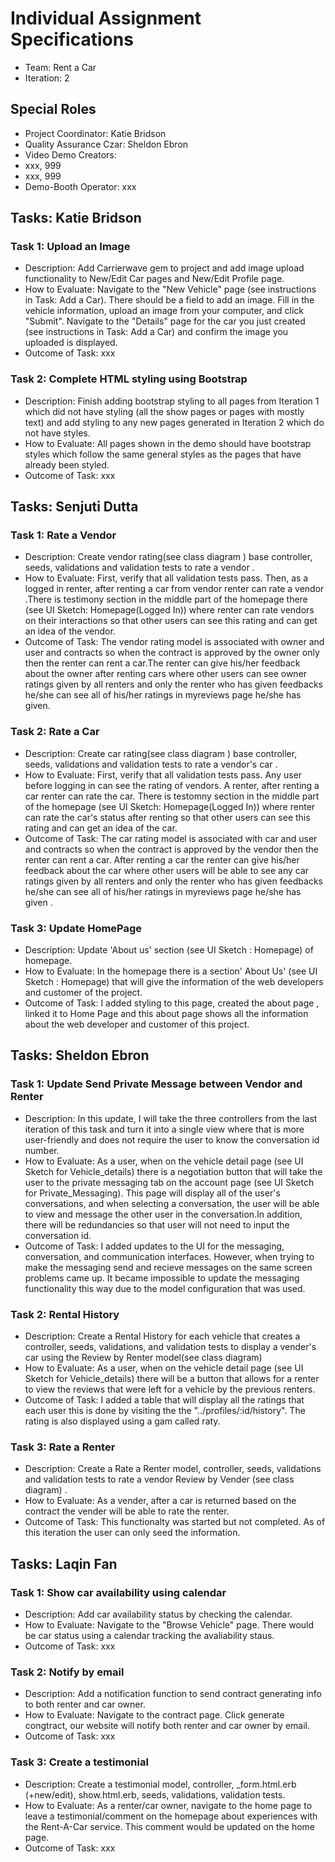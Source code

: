 # Individual Assignment Specifications

- Team: Rent a Car
- Iteration: 2

## Special Roles

- Project Coordinator: Katie Bridson
- Quality Assurance Czar: Sheldon Ebron
- Video Demo Creators:
- xxx, 999
- xxx, 999 
- Demo-Booth Operator: xxx

## Tasks: Katie Bridson
### Task 1: Upload an Image
- Description: Add Carrierwave gem to project and add image upload functionality to New/Edit Car pages and New/Edit Profile page. 
- How to Evaluate: Navigate to the "New Vehicle" page (see instructions in Task: Add a Car). There should be a field to add an image. Fill in the vehicle information, upload an image from your computer, and click "Submit". Navigate to the "Details" page for the car you just created (see instructions in Task: Add a Car) and confirm the image you uploaded is displayed.
- Outcome of Task: xxx

### Task 2: Complete HTML styling using Bootstrap
- Description: Finish adding bootstrap styling to all pages from Iteration 1 which did not have styling (all the show pages or pages with mostly text) and add styling to any new pages generated in Iteration 2 which do not have styles. 
- How to Evaluate: All pages shown in the demo should have bootstrap styles which follow the same general styles as the pages that have already been styled.
- Outcome of Task: xxx

## Tasks:  Senjuti Dutta
### Task 1: Rate a Vendor
- Description: Create vendor rating(see class diagram ) base controller, seeds, validations and validation tests to rate a vendor .
- How to Evaluate: First, verify that all validation tests pass. Then, as a logged in renter, after renting a car from vendor renter can rate a vendor .There is testimony section in the middle part of the homepage there  (see UI Sketch: Homepage(Logged In)) where  renter can rate vendors on their interactions so that other users  can see this rating and can get an idea of the  vendor.
- Outcome of Task: The vendor rating model is associated with owner and user and contracts so when the contract is approved by the owner only then the renter can rent a car.The renter can give his/her feedback about the owner after renting cars where other users can see owner ratings given by all renters and only the renter who has given feedbacks he/she can see all of his/her ratings in myreviews page he/she has given.

### Task 2: Rate a Car
- Description: Create car rating(see class diagram ) base controller, seeds, validations and validation tests to rate a  vendor's car .
- How to Evaluate: First, verify that all validation tests pass. Any user before logging in can see the rating of vendors. A renter, after renting a car renter can rate the car. There is testomny section in  the middle part of the homepage  (see UI Sketch: Homepage(Logged In)) where renter can rate the car's status after renting  so that other users  can see this rating and can get an idea of the car.
- Outcome of Task: The car rating model is associated with car and user and contracts so when the contract is approved by the vendor then the renter can rent a car. After renting a car the renter can give his/her feedback about the car where other users will be able to see any car ratings given by all renters and only the renter who has given feedbacks he/she can see all of his/her ratings in myreviews page he/she has given  .

### Task 3: Update HomePage
- Description: Update 'About us' section (see UI Sketch : Homepage) of homepage.
- How to Evaluate: In the homepage there is a section' About Us' (see UI Sketch : Homepage) that will give the information of the web developers and customer of the project.
- Outcome of Task: I added styling to this page, created the about page , linked it to Home Page and this about page shows all the information about the web developer and customer of this project.


## Tasks: Sheldon Ebron
### Task 1: Update Send Private Message between Vendor and Renter
- Description: In this update,  I will take the three controllers from the last iteration of this task and turn it into a single view where that is more user-friendly and does not require the user to know the conversation id number.  
- How to Evaluate: As a user, when on the vehicle detail page (see UI Sketch for Vehicle_details) there is a negotiation button that will take the user to the private messaging tab on the account page (see UI Sketch for  Private_Messaging). This page will display all of the user's conversations, and when selecting a conversation, the user will be able to view and message the other user in the conversation.In addition, there will be redundancies so that user will not need to input the conversation id. 
- Outcome of Task:  I added updates to the UI for the messaging, conversation, and communication interfaces. However, when trying to make the messaging send and recieve messages on the same screen problems came up. It became impossible to update the messaging functionality this way due to the model configuration that was used. 

### Task 2: Rental History
- Description: Create a Rental History for each vehicle that creates a controller, seeds, validations, and validation tests to display a vender's car using the Review by Renter model(see class diagram) 
- How to Evaluate: As a user, when on the vehicle detail page (see UI Sketch for Vehicle_details) there will be a button that allows for a renter to view the reviews that were left for a vehicle by the previous renters. 
- Outcome of Task: I added a table that will display all the ratings that each user this is done by visiting the the "../profiles/:id/history". The rating is also displayed using a gam called raty.

### Task 3: Rate a Renter
- Description: Create a Rate a Renter model, controller, seeds, validations and validation tests to rate a vendor Review by Vender (see class diagram)  .
- How to Evaluate: As a vender, after a car is returned based on the contract the vender will be able to rate the renter.
- Outcome of Task: This functionalty was started but not completed. As of this iteration the user can only seed the information. 

## Tasks: Laqin Fan
### Task 1: Show car availability using calendar
- Description: Add car availability status by checking the calendar. 
- How to Evaluate: Navigate to the "Browse Vehicle" page. There would be car status using a calendar tracking the avaliability staus.
- Outcome of Task: xxx

### Task 2: Notify by email
- Description: Add a notification function to send contract generating info to both renter and car owner. 
- How to Evaluate: Navigate to the contract page. Click generate congtract, our website will notify both renter and car owner by email.
- Outcome of Task: xxx

### Task 3: Create a testimonial
- Description:  Create a testimonial model, controller, _form.html.erb (+new/edit), show.html.erb, seeds, validations, validation tests. 
- How to Evaluate: As a renter/car owner, navigate to the home page to leave a testimonial/comment on the homepage about  experiences with the Rent-A-Car service. This comment would be updated on the home page.
- Outcome of Task: xxx



